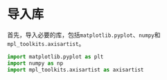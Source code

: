 # 导入库

首先，导入必要的库，包括`matplotlib.pyplot`、`numpy`和`mpl_toolkits.axisartist`。

```python
import matplotlib.pyplot as plt
import numpy as np
import mpl_toolkits.axisartist as axisartist
```
